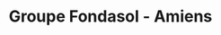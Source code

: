 ---
title: "Groupe Fondasol - Amiens"
url: /argoeuves/groupe-fondasol-amiens/
shop: meubles de jardin
---